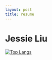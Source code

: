 ```yaml
---
layout: post
title: resume
---
```


# Jessie Liu

[![Top Langs](https://github-readme-stats.vercel.app/api/top-langs/?username=juanliu27&hide=SCSS&layout=compact&theme=tokyonight)](https://github.com/anuraghazra/github-readme-stats)

